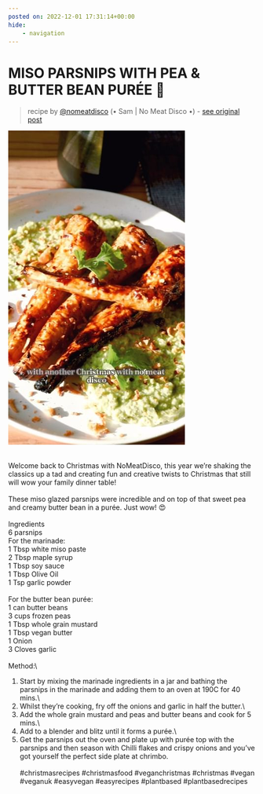 ```yaml
---
posted on: 2022-12-01 17:31:14+00:00
hide:
    - navigation
---
```


# MISO PARSNIPS WITH PEA & BUTTER BEAN PURÉE 🥕  

> recipe by [@nomeatdisco](https://www.instagram.com/nomeatdisco/) 
(• Sam | No Meat Disco •) - [see original post](https://instagram.com/p/ClojNyzKtl5)

![](../img/nomeatdisco_01-12-2022_1712.png)

\
Welcome back to Christmas with NoMeatDisco, this year we’re shaking the classics up a tad and creating fun and creative twists to Christmas that still will wow your family dinner table! \
\
These miso glazed parsnips were incredible and on top of that sweet pea and creamy butter bean in a purée. Just wow! 😍\
\
Ingredients \
6 parsnips \
For the marinade:\
1 Tbsp white miso paste\
2 Tbsp maple syrup\
1 Tbsp soy sauce \
1 Tbsp Olive Oil\
1 Tsp garlic powder\
\
For the butter bean purée: \
1 can butter beans\
3 cups frozen peas\
1 Tbsp whole grain mustard\
1 Tbsp vegan butter\
1 Onion\
3 Cloves garlic\
\
Method:\
1. Start by mixing the marinade ingredients in a jar and bathing the parsnips in the marinade and adding them to an oven at 190C for 40 mins.\
2. Whilst they’re cooking, fry off the onions and garlic in half the butter.\
3. Add the whole grain mustard and peas and butter beans and cook for 5 mins.\
4. Add to a blender and blitz until it forms a purée.\
5. Get the parsnips out the oven and plate up with purée top with the parsnips and then season with Chilli flakes and crispy onions and you’ve got yourself the perfect side plate at chrimbo.\
\
\#christmasrecipes \#christmasfood \#veganchristmas \#christmas \#vegan \#veganuk \#easyvegan \#easyrecipes \#plantbased \#plantbasedrecipes 